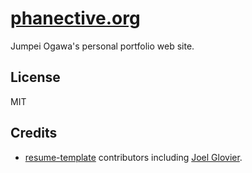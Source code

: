 [phanective.org](https://phanective.org)
=======================================

Jumpei Ogawa's personal portfolio web site.

License
-------
MIT

Credits
--------
- [resume-template](https://github.com/jglovier/resume-template) contributors including [Joel Glovier](https://github.com/jglovier).
